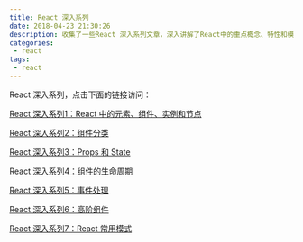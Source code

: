 ```yaml
---
title: React 深入系列
date: 2018-04-23 21:30:26
description: 收集了一些React 深入系列文章，深入讲解了React中的重点概念、特性和模式等，加深对React的理解，以及在项目中更加灵活地使用React。
categories:
 - react
tags:
 - react
---
```


React 深入系列，点击下面的链接访问：

[React 深入系列1：React 中的元素、组件、实例和节点][1]  

[React 深入系列2：组件分类][2]  

[React 深入系列3：Props 和 State][3]  

[React 深入系列4：组件的生命周期][4]  

[React 深入系列5：事件处理][5]  

[React 深入系列6：高阶组件][6]  

[React 深入系列7：React 常用模式][7]  



  [1]: https://mp.weixin.qq.com/s/dqCwuZeFi4dH9H0kn6RzXA
  [2]: https://mp.weixin.qq.com/s/XSYZP5jJMuVK4fYIQ5Tb4A
  [3]: https://mp.weixin.qq.com/s/j13nYJyC7ULeJYDFIgbLdg
  [4]: https://mp.weixin.qq.com/s/CgqWpQrfFWLDmhpvzb0f8Q
  [5]: https://mp.weixin.qq.com/s/XhaHoDUxIqfCg1gKg4XaDw
  [6]: https://mp.weixin.qq.com/s/DR_d-3cL_dBTT2QH_WwkOg
  [7]: https://mp.weixin.qq.com/s/nI7CObUSci-3iD8VnKbzWg
